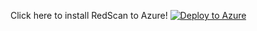 Click here to install RedScan to Azure!
[![Deploy to Azure](https://aka.ms/deploytoazurebutton)](https://portal.azure.com/#create/Microsoft.Template/uri/https%3A%2F%2Fraw.githubusercontent.com%2Fsecprentice%2FAzureTest%2Fmain%2FdelegatedResourceManagement.parameters.json)
